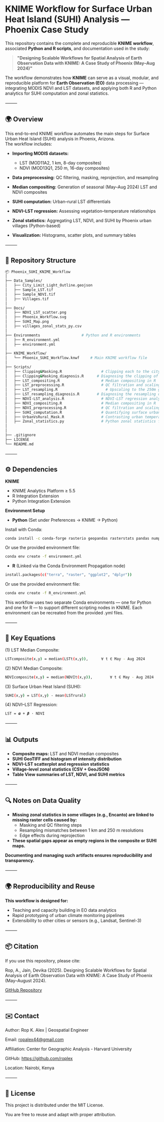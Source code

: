 # KNIME Workflow for Surface Urban Heat Island (SUHI) Analysis — Phoenix Case Study

This repository contains the complete and reproducible **KNIME workflow**, associated **Python and R scripts**, and documentation used in the study:

> **"Designing Scalable Workflows for Spatial Analysis of Earth Observation Data with KNIME: A Case Study of Phoenix (May–Aug 2024)"**

The workflow demonstrates how **KNIME** can serve as a visual, modular, and reproducible platform for **Earth Observation (EO)** data processing — integrating MODIS NDVI and LST datasets, and applying both R and Python analytics for SUHI computation and zonal statistics.

⸻

## 🌍 Overview

This end-to-end KNIME workflow automates the main steps for Surface Urban Heat Island (SUHI) analysis in Phoenix, Arizona.  
The workflow includes:

- **Importing MODIS datasets:**  
  - LST (MOD11A2, 1 km, 8-day composites)  
  - NDVI (MOD13Q1, 250 m, 16-day composites)

- **Data preprocessing:** QC filtering, masking, reprojection, and resampling  
- **Median compositing:** Generation of seasonal (May–Aug 2024) LST and NDVI composites  
- **SUHI computation:** Urban–rural LST differentials  
- **NDVI–LST regression:** Assessing vegetation–temperature relationships  
- **Zonal statistics:** Aggregating LST, NDVI, and SUHI by Phoenix urban villages (Python-based)  
- **Visualization:** Histograms, scatter plots, and summary tables  

⸻

## 🧩 Repository Structure

```bash
📦 Phoenix_SUHI_KNIME_Workflow
│
├── Data_Samples/
│   ├── City_Limit_Light_Outline.geojson
│   ├── Sample_LST.tif
│   ├── Sample_NDVI.tif
│   ├── Villages.tif
│
├── Docs/
│   ├── NDVI_LST_scatter.png        
│   ├── Phoenix_Workflow.svg
│   ├── SUHI_Map.png
│   ├── villages_zonal_stats_py.csv
│
├── Environments                   # Python and R environments
│   ├── R_environment.yml        
│   ├── environment.yml
│
├── KNIME_Workflow/
│   └── Phoenix_SUHI_Workflow.knwf     # Main KNIME workflow file
│
├── Scripts/
│   ├── Clipping&Masking.R            		# Clipping each to the city's bounding box in R
│   ├── Clipping&Masking_diagnosis.R      # Diagnosing the clipping of the rasters in R
│   ├── LST_compositing.R             		# Median compositing in R
│   ├── LST_preprocessing.R           		# QC filtration and scaling in R
│   ├── LST_resampling.R             	 	  # Upscaling to the 250m grid in R
│   ├── LST_resampling_diagnosis.R        # Diagnosing the resampling of LST to the NDVI grid in R
│   ├── NDVI-LST_analysis.R           		# NDVI-LST regression analysis
│   ├── NDVI_compositing.R            		# Median compositing in R
│   ├── NDVI_preprocessing.R          		# QC filtration and scaling in R
│   ├── SUHI_computation.R            		# Quantifying surface urban heat island (SUHI) effect
│   ├── UrbanVsRural_Mask.R           		# Contrasting urban temperatures to the rural reference zone
│   ├── Zonal_statistics.py           		# Python zonal statistics for villages
│
│
├── .gitignore
├── LICENSE
└── README.md
```


⸻


## ⚙️ Dependencies

**KNIME**
- KNIME Analytics Platform ≥ 5.5
- R Integration Extension
- Python Integration Extension

**Environment Setup**

- **Python** (Set under Preferences → KNIME → Python)

Install with Conda:
```bash
conda install -c conda-forge rasterio geopandas rasterstats pandas numpy
```
Or use the provided environment file:
```bash
conda env create -f environment.yml
```

- **R** (Linked via the Conda Environment Propagation node)
```bash
install.packages(c("terra", "raster", "ggplot2", "dplyr"))
```
Or use the provided environment file:
```bash
conda env create -f R_environment.yml
```

This workflow uses two separate Conda environments — one for Python and one for R — to support different scripting nodes in KNIME.
Each environment can be recreated from the provided .yml files.

⸻


## 🧮 Key Equations

(1) LST Median Composite:
```bash
LSTcomposite(x,y) = median(LSTt(x,y)),		∀ t ∈ May - Aug 2024
```

(2) NDVI Median Composite:
```bash
NDVIcomposite(x,y) = median(NDVIt(x,y)),		∀ t ∈ May - Aug 2024
```

(3) Surface Urban Heat Island (SUHI):
```bash
SUHI(x,y) = LST(x,y) - mean(LSTrural)
```

(4) NDVI–LST Regression:
```bash
LST = 𝜶 + 𝜷 · NDVI
```


⸻


## 📊 Outputs	
- **Composite maps:** LST and NDVI median composites
- **SUHI GeoTIFF and histogram of intensity distribution**
- **NDVI–LST scatterplot and regression statistics**
- **Village-level zonal statistics (CSV + GeoJSON)**
- **Table View summaries of LST, NDVI, and SUHI metrics**


⸻


## 🔍 Notes on Data Quality
- **Missing zonal statistics in some villages (e.g., Encanto) are linked to missing raster cells caused by:**
  - Masking and QC filtering steps
  - Resampling mismatches between 1 km and 250 m resolutions
  - Edge effects during reprojection
- **These spatial gaps appear as empty regions in the composite or SUHI maps.**

**Documenting and managing such artifacts ensures reproducibility and transparency.**


⸻


## 🌍 Reproducibility and Reuse

**This workflow is designed for:**
  - Teaching and capacity building in EO data analytics
  - Rapid prototyping of urban climate monitoring pipelines
  - Extensibility to other cities or sensors (e.g., Landsat, Sentinel-3)


⸻


## 📦 Citation

If you use this repository, please cite:

Rop, A., Jain, Devika (2025). Designing Scalable Workflows for Spatial Analysis of Earth Observation Data with KNIME: A Case Study of Phoenix (May–August 2024).

[GitHub Repository](https://github.com/roplex/Phoenix_SUHI_KNIME_Workflow)


⸻


## ✉️ Contact

Author: Rop K. Alex | Geospatial Engineer

Email: ropalex44@gmail.com

Affiliation: Center for Geographic Analysis - Harvard University

GitHub: https://github.com/roplex

Location: Nairobi, Kenya


⸻


## 🧠 License

This project is distributed under the MIT License.

You are free to reuse and adapt with proper attribution.
